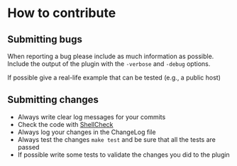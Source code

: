# How to contribute

## Submitting bugs

When reporting a bug please include as much information as possible. Include the output of the plugin with the `-verbose` and `-debug` options.

If possible give a real-life example that can be tested (e.g., a public host)

## Submitting changes

 * Always write clear log messages for your commits
 * Check the code with [ShellCheck](https://www.shellcheck.net)
 * Always log your changes in the ChangeLog file
 * Always test the changes `make test` and be sure that all the tests are passed
 * If possible write some tests to validate the changes you did to the plugin
